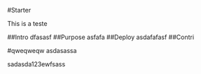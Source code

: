 #Starter

This is a teste

##Intro
dfasasf
##Purpose 
asfafa
##Deploy
asdafafasf
##Contri

#qweqweqw
asdasassa

sadasda123ewfsass
